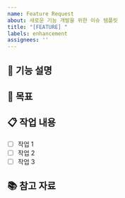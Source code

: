 ```yaml
---
name: Feature Request
about: 새로운 기능 개발을 위한 이슈 템플릿
title: "[FEATURE] "
labels: enhancement
assignees: ''
---
```


## 📝 기능 설명
<!-- 어떤 기능을 개발할지 명확하게 설명해주세요 -->

## 🎯 목표
<!-- 이 기능을 통해 달성하고자 하는 목표를 설명해주세요 -->

## 📋 작업 내용
<!-- 기능 구현을 위해 필요한 작업 내용을 기술해주세요 -->
- [ ] 작업 1
- [ ] 작업 2
- [ ] 작업 3

## 📚 참고 자료
<!-- 참고할 수 있는 문서, 링크 등을 첨부해주세요 -->